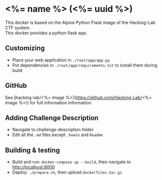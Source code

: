 # <%= name %> (<%= uuid %>)
This docker is based on the Alpine Python Flask image of the Hacking-Lab CTF system.  
This docker provides a python flask app.

## Customizing
- Place your web application in `./root/app/app.py`
- Put dependencies in `./root/app/requirements.txt` to install them during build

## GitHub
See [hacking-lab/<%= image %>](https://github.com/Hacking-Lab/<%= image %>/) for full information information.

## Adding Challenge Description
- Navigate to challenge-description folder
- Edit all the `.md` files except `_howto` and `Readme` 

## Building & testing
- Build and run: `docker-compose up --build`, then navigate to [http://localhost:8000](http://localhost:8000)
- Deploy: `./prepare.sh`, then upload `dockerfiles.tar.gz`

